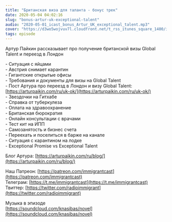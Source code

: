 ```yaml
---
title: "Британская виза для таланта - бонус трек"
date: 2020-05-04 04:02:16
slug: "bonus-artur-uk-exceptional-talent"
audio: "2020-05-01_icast_bonus_Artur_UK_exceptional_talent.mp3"
cover: "https://d3wo5wojvuv7l.cloudfront.net/t_rss_itunes_square_1400/images.spreaker.com/original/54ff3fb3fdc53c8d2ff7b8af812a8518.jpg"
tags: episode
---
```

Артур Пайкин рассказывает про получение британской визы Global Talent и переезд в Лондон  
  
\- Ситуация с яйцами  
\- Австрия снимает карантин  
\- Гигантские открытые офисы  
\- Требования и документы для визы на Global Talent  
\- Пост Артура про переезд в Лондон и визу Global Talent: [https://arturpaikin.com/ru/uk-ok/](https://arturpaikin.com/ru/uk-ok/)  
\- Звездочки на Гитхабе  
\- Справка от туберкулеза  
\- Оплата на здравоохранение  
\- Британская бюрократия  
\- Онлайн консультации с врачами  
\- Тест кит на ИПП  
\- Самозанятость и бизнес счета  
\- Переехать и поселиться в барже на канале  
\- Ситуация с карантином на лодке  
\- Exceptional Promise vs Exceptional Talent  
  
Блог Артура: [https://arturpaikin.com/ru/blog/](https://arturpaikin.com/ru/blog/)  
  
Наш Патреон: [https://patreon.com/immigrantcast](https://patreon.com/immigrantcast)  
Телеграм: [https://t.me/immigrantcast](https://t.me/immigrantcast)  
Твиттер: [https://twitter.com/radioimmigrant](https://twitter.com/radioimmigrant)  
  
Музыка в эпизоде  
[https://soundcloud.com/knasibas/novel](https://soundcloud.com/knasibas/novel)
